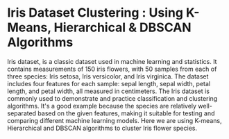 # Iris Dataset Clustering : Using K-Means, Hierarchical & DBSCAN Algorithms
Iris dataset, is a classic dataset used in machine learning and statistics. It contains measurements of 150 iris flowers, with 50 samples from each of three species: Iris setosa, Iris versicolor, and Iris virginica. The dataset includes four features for each sample: sepal length, sepal width, petal length, and petal width, all measured in centimeters. The Iris dataset is commonly used to demonstrate and practice classification and clustering algorithms. It's a good example because the species are relatively well-separated based on the given features, making it suitable for testing and comparing different machine learning models. Here we are using K-means, Hierarchical and DBSCAN algorithms to cluster Iris flower species. 
